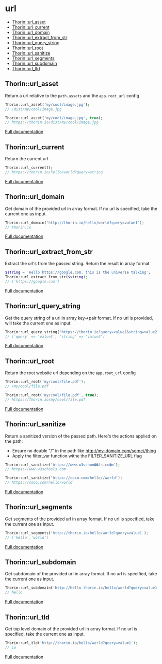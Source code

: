 # url

- [Thorin::url_asset](#Thorin_url_asset)
- [Thorin::url_current](#Thorin_url_current)
- [Thorin::url_domain](#Thorin_url_domain)
- [Thorin::url_extract_from_str](#Thorin_url_extract_from_str)
- [Thorin::url_query_string](#Thorin_url_query_string)
- [Thorin::url_root](#Thorin_url_root)
- [Thorin::url_sanitize](#Thorin_url_sanitize)
- [Thorin::url_segments](#Thorin_url_segments)
- [Thorin::url_subdomain](#Thorin_url_subdomain)
- [Thorin::url_tld](#Thorin_url_tld)
<a name="Thorin_url_asset"></a>
## Thorin::url_asset
Return a url relative to the `path.assets` and the `app.root_url` config

```php
Thorin::url_asset('my/cool/image.jpg');
// /dist/my/cool/image.jpg

Thorin::url_asset('my/cool/image.jpg', true);
// https://thorin.io/dist/my/cool/image.jpg
```

[Full documentation](/doc/src/functions/url/url_asset.md)

<a name="Thorin_url_current"></a>
## Thorin::url_current
Return the current url

```php
Thorin::url_current();
// https://thorin.io/hello/world?query=string
```

[Full documentation](/doc/src/functions/url/url_current.md)

<a name="Thorin_url_domain"></a>
## Thorin::url_domain
Get domain of the provided url in array format.
If no url is specified, take the current one as input.

```php
Thorin::url_domain('http://thorin.io/hello/world?query=value1');
// thorin.io
```

[Full documentation](/doc/src/functions/url/url_domain.md)

<a name="Thorin_url_extract_from_str"></a>
## Thorin::url_extract_from_str
Extract the url's from the passed string. Return the result in array format

```php
$string = 'Hello https://google.com, this is the universe talking';
Thorin::url_extract_from_str($string);
// ['https://google.com']
```

[Full documentation](/doc/src/functions/url/url_extract_from_str.md)

<a name="Thorin_url_query_string"></a>
## Thorin::url_query_string
Get the query string of a url in array key->pair format.
If no url is provided, will take the current one as input.

```php
Thorin::url_query_string('https://thorin.io?query=value1&string=value2');
// ['query' => 'value1', 'string' => 'value2']
```

[Full documentation](/doc/src/functions/url/url_query_string.md)

<a name="Thorin_url_root"></a>
## Thorin::url_root
Return the root website url depending on the `app.root_url` config

```php
Thorin::url_root('my/cool/file.pdf');
// /my/cool/file.pdf

Thorin::url_root('my/cool/file.pdf', true);
// https://thorin.io/my/cool/file.pdf
```

[Full documentation](/doc/src/functions/url/url_root.md)

<a name="Thorin_url_sanitize"></a>
## Thorin::url_sanitize
Return a sanitized version of the passed path. Here's the actions applied on the path:
- Ensure no double "/" in the path like http://my-domain.com/some//thing
- Apply the filter_var function withe the FILTER_SANITIZE_URL flag
```php
Thorin::url_sanitize('https://www.w3schoo��ls.co�m');
// https://www.w3schools.com

Thorin::url_sanitize('https://coco.com/hello//world');
// https://coco.com/hello/world
```

[Full documentation](/doc/src/functions/url/url_sanitize.md)

<a name="Thorin_url_segments"></a>
## Thorin::url_segments
Get segments of the provided url in array format.
If no url is specified, take the current one as input.

```php
Thorin::url_segments('http://thorin.io/hello/world?query=value1');
// ['hello','world']
```

[Full documentation](/doc/src/functions/url/url_segments.md)

<a name="Thorin_url_subdomain"></a>
## Thorin::url_subdomain
Get subdomain of the provided url in array format.
If no url is specified, take the current one as input.

```php
Thorin::url_subdomain('http://hello.thorin.io/hello/world?query=value1');
// hello
```

[Full documentation](/doc/src/functions/url/url_subdomain.md)

<a name="Thorin_url_tld"></a>
## Thorin::url_tld
Get top level domain of the provided url in array format.
If no url is specified, take the current one as input.

```php
Thorin::url_tld('http://thorin.io/hello/world?query=value1');
// io
```

[Full documentation](/doc/src/functions/url/url_tld.md)
